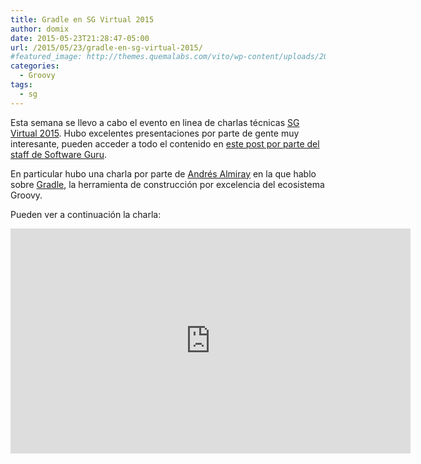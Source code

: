 ```yaml
---
title: Gradle en SG Virtual 2015
author: domix
date: 2015-05-23T21:28:47-05:00
url: /2015/05/23/gradle-en-sg-virtual-2015/
#featured_image: http://themes.quemalabs.com/vito/wp-content/uploads/2012/05/photo-1428976365951-b70e0fa5c551-953x536.jpeg
categories:
  - Groovy
tags:
  - sg
---
```

Esta semana se llevo a cabo el evento en linea de charlas técnicas [SG Virtual 2015][1]. Hubo excelentes presentaciones por parte de gente muy interesante, pueden acceder a todo el contenido en [este post por parte del staff de Software Guru][2].

En particular hubo una charla por parte de [Andrés Almiray][3] en la que hablo sobre [Gradle][4], la herramienta de construcción por excelencia del ecosistema Groovy.

Pueden ver a continuación la charla:


<iframe width="640" height="360" src="https://www.youtube.com/embed/DOnRIVF57fA" frameborder="0" allowfullscreen></iframe>


[1]: http://sg.com.mx/sgvirtual
[2]: http://sg.com.mx/buzz/resultados-sg-virtual-8va-edicion
[3]: https://twitter.com/aalmiray/
[4]: http://gradle.org